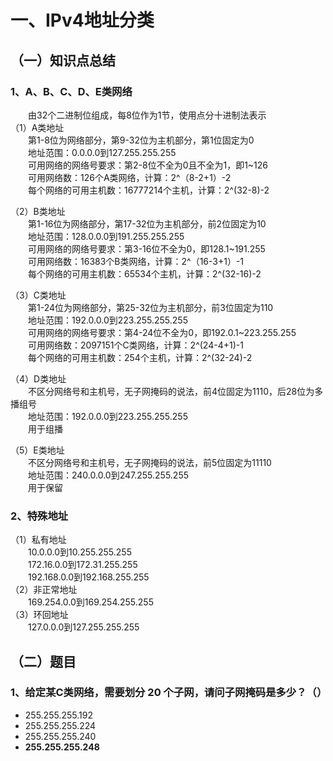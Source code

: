 # 一、IPv4地址分类
## （一）知识点总结
### 1、A、B、C、D、E类网络
   &emsp;&emsp;由32个二进制位组成，每8位作为1节，使用点分十进制法表示  
（1）A类地址  
   &emsp;&emsp;第1-8位为网络部分，第9-32位为主机部分，第1位固定为0   
   &emsp;&emsp;地址范围：0.0.0.0到127.255.255.255  
   &emsp;&emsp;可用网络的网络号要求：第2-8位不全为0且不全为1，即1~126    
   &emsp;&emsp;可用网络数：126个A类网络，计算：2^（8-2+1）-2  
   &emsp;&emsp;每个网络的可用主机数：16777214个主机，计算：2^(32-8)-2  

（2）B类地址  
   &emsp;&emsp;第1-16位为网络部分，第17-32位为主机部分，前2位固定为10  
   &emsp;&emsp;地址范围：128.0.0.0到191.255.255.255  
   &emsp;&emsp;可用网络的网络号要求：第3-16位不全为0，即128.1~191.255  
   &emsp;&emsp;可用网络数：16383个B类网络，计算：2^（16-3+1）-1  
   &emsp;&emsp;每个网络的可用主机数：65534个主机，计算：2^(32-16)-2  

（3）C类地址  
   &emsp;&emsp;第1-24位为网络部分，第25-32位为主机部分，前3位固定为110  
   &emsp;&emsp;地址范围：192.0.0.0到223.255.255.255  
   &emsp;&emsp;可用网络的网络号要求：第4-24位不全为0，即192.0.1~223.255.255  
   &emsp;&emsp;可用网络数：2097151个C类网络，计算：2^(24-4+1)-1  
   &emsp;&emsp;每个网络的可用主机数：254个主机，计算：2^(32-24)-2   

（4）D类地址  
   &emsp;&emsp;不区分网络号和主机号，无子网掩码的说法，前4位固定为1110，后28位为多播组号  
   &emsp;&emsp;地址范围：192.0.0.0到223.255.255.255  
   &emsp;&emsp;用于组播  

（5）E类地址  
   &emsp;&emsp;不区分网络号和主机号，无子网掩码的说法，前5位固定为11110  
   &emsp;&emsp;地址范围：240.0.0.0到247.255.255.255  
   &emsp;&emsp;用于保留  

### 2、特殊地址
（1）私有地址  
   &emsp;&emsp;10.0.0.0到10.255.255.255  
   &emsp;&emsp;172.16.0.0到172.31.255.255  
   &emsp;&emsp;192.168.0.0到192.168.255.255  
（2）非正常地址  
   &emsp;&emsp;169.254.0.0到169.254.255.255  
（3）环回地址  
   &emsp;&emsp;127.0.0.0到127.255.255.255  
  

## （二）题目
### 1、给定某C类网络，需要划分 20 个子网，请问子网掩码是多少？（） 
* 255.255.255.192
* 255.255.255.224
* 255.255.255.240
* **255.255.255.248**